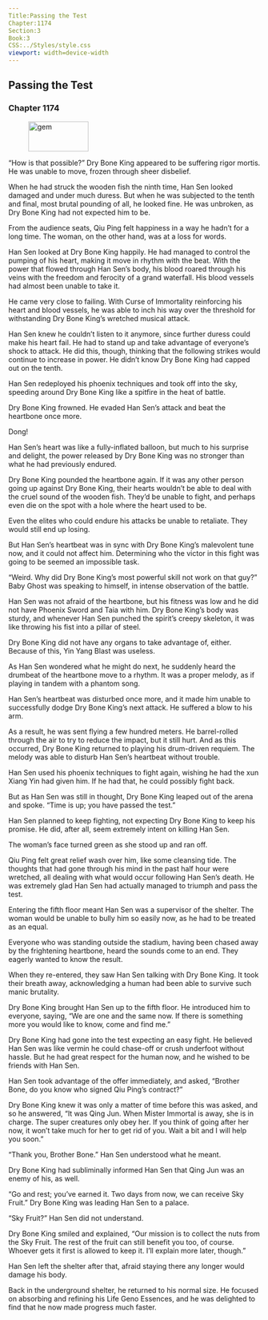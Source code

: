 ```yaml
---
Title:Passing the Test 
Chapter:1174 
Section:3 
Book:3 
CSS:../Styles/style.css 
viewport: width=device-width
---
```

  
## Passing the Test
### Chapter 1174
  
<figure>
	<img src="../Images/gem.gif" alt="gem" id="gem" width="120" height="60" />
</figure>
  

  
“How is that possible?” Dry Bone King appeared to be suffering rigor mortis. He was unable to move, frozen through sheer disbelief.

When he had struck the wooden fish the ninth time, Han Sen looked damaged and under much duress. But when he was subjected to the tenth and final, most brutal pounding of all, he looked fine. He was unbroken, as Dry Bone King had not expected him to be.

From the audience seats, Qiu Ping felt happiness in a way he hadn’t for a long time. The woman, on the other hand, was at a loss for words.

Han Sen looked at Dry Bone King happily. He had managed to control the pumping of his heart, making it move in rhythm with the beat. With the power that flowed through Han Sen’s body, his blood roared through his veins with the freedom and ferocity of a grand waterfall. His blood vessels had almost been unable to take it.

He came very close to failing. With Curse of Immortality reinforcing his heart and blood vessels, he was able to inch his way over the threshold for withstanding Dry Bone King’s wretched musical attack.

Han Sen knew he couldn’t listen to it anymore, since further duress could make his heart fail. He had to stand up and take advantage of everyone’s shock to attack. He did this, though, thinking that the following strikes would continue to increase in power. He didn’t know Dry Bone King had capped out on the tenth.

Han Sen redeployed his phoenix techniques and took off into the sky, speeding around Dry Bone King like a spitfire in the heat of battle.

Dry Bone King frowned. He evaded Han Sen’s attack and beat the heartbone once more.

Dong!

Han Sen’s heart was like a fully-inflated balloon, but much to his surprise and delight, the power released by Dry Bone King was no stronger than what he had previously endured.

Dry Bone King pounded the heartbone again. If it was any other person going up against Dry Bone King, their hearts wouldn’t be able to deal with the cruel sound of the wooden fish. They’d be unable to fight, and perhaps even die on the spot with a hole where the heart used to be.

Even the elites who could endure his attacks be unable to retaliate. They would still end up losing.

But Han Sen’s heartbeat was in sync with Dry Bone King’s malevolent tune now, and it could not affect him. Determining who the victor in this fight was going to be seemed an impossible task.

“Weird. Why did Dry Bone King’s most powerful skill not work on that guy?” Baby Ghost was speaking to himself, in intense observation of the battle.

Han Sen was not afraid of the heartbone, but his fitness was low and he did not have Phoenix Sword and Taia with him. Dry Bone King’s body was sturdy, and whenever Han Sen punched the spirit’s creepy skeleton, it was like throwing his fist into a pillar of steel.

Dry Bone King did not have any organs to take advantage of, either. Because of this, Yin Yang Blast was useless.

As Han Sen wondered what he might do next, he suddenly heard the drumbeat of the heartbone move to a rhythm. It was a proper melody, as if playing in tandem with a phantom song.

Han Sen’s heartbeat was disturbed once more, and it made him unable to successfully dodge Dry Bone King’s next attack. He suffered a blow to his arm.

As a result, he was sent flying a few hundred meters. He barrel-rolled through the air to try to reduce the impact, but it still hurt. And as this occurred, Dry Bone King returned to playing his drum-driven requiem. The melody was able to disturb Han Sen’s heartbeat without trouble.

Han Sen used his phoenix techniques to fight again, wishing he had the xun Xiang Yin had given him. If he had that, he could possibly fight back.

But as Han Sen was still in thought, Dry Bone King leaped out of the arena and spoke. “Time is up; you have passed the test.”

Han Sen planned to keep fighting, not expecting Dry Bone King to keep his promise. He did, after all, seem extremely intent on killing Han Sen.

The woman’s face turned green as she stood up and ran off.

Qiu Ping felt great relief wash over him, like some cleansing tide. The thoughts that had gone through his mind in the past half hour were wretched, all dealing with what would occur following Han Sen’s death. He was extremely glad Han Sen had actually managed to triumph and pass the test.

Entering the fifth floor meant Han Sen was a supervisor of the shelter. The woman would be unable to bully him so easily now, as he had to be treated as an equal.

Everyone who was standing outside the stadium, having been chased away by the frightening heartbone, heard the sounds come to an end. They eagerly wanted to know the result.

When they re-entered, they saw Han Sen talking with Dry Bone King. It took their breath away, acknowledging a human had been able to survive such manic brutality.

Dry Bone King brought Han Sen up to the fifth floor. He introduced him to everyone, saying, “We are one and the same now. If there is something more you would like to know, come and find me.”

Dry Bone King had gone into the test expecting an easy fight. He believed Han Sen was like vermin he could chase-off or crush underfoot without hassle. But he had great respect for the human now, and he wished to be friends with Han Sen.

Han Sen took advantage of the offer immediately, and asked, “Brother Bone, do you know who signed Qiu Ping’s contract?”

Dry Bone King knew it was only a matter of time before this was asked, and so he answered, “It was Qing Jun. When Mister Immortal is away, she is in charge. The super creatures only obey her. If you think of going after her now, it won’t take much for her to get rid of you. Wait a bit and I will help you soon.”

“Thank you, Brother Bone.” Han Sen understood what he meant.

Dry Bone King had subliminally informed Han Sen that Qing Jun was an enemy of his, as well.

“Go and rest; you’ve earned it. Two days from now, we can receive Sky Fruit.” Dry Bone King was leading Han Sen to a palace.

“Sky Fruit?” Han Sen did not understand.

Dry Bone King smiled and explained, “Our mission is to collect the nuts from the Sky Fruit. The rest of the fruit can still benefit you too, of course. Whoever gets it first is allowed to keep it. I’ll explain more later, though.”

Han Sen left the shelter after that, afraid staying there any longer would damage his body.

Back in the underground shelter, he returned to his normal size. He focused on absorbing and refining his Life Geno Essences, and he was delighted to find that he now made progress much faster.